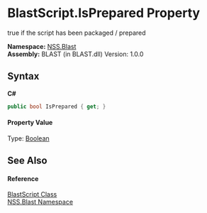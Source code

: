 # BlastScript.IsPrepared Property 
 

true if the script has been packaged / prepared

**Namespace:**&nbsp;<a href="N_NSS_Blast">NSS.Blast</a><br />**Assembly:**&nbsp;BLAST (in BLAST.dll) Version: 1.0.0

## Syntax

**C#**<br />
``` C#
public bool IsPrepared { get; }
```


#### Property Value
Type: <a href="https://docs.microsoft.com/dotnet/api/system.boolean" target="_blank" rel="noopener noreferrer">Boolean</a>

## See Also


#### Reference
<a href="T_NSS_Blast_BlastScript">BlastScript Class</a><br /><a href="N_NSS_Blast">NSS.Blast Namespace</a><br />